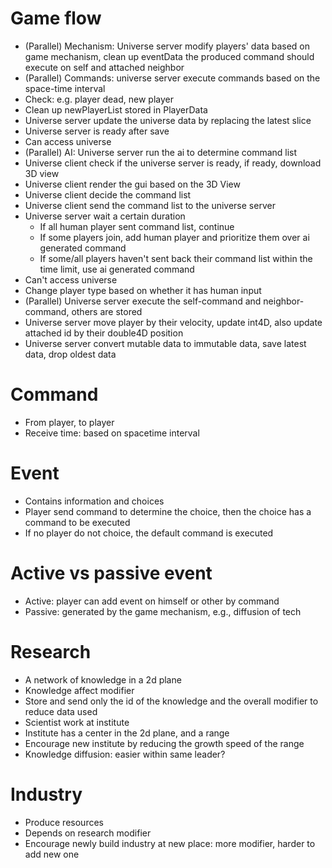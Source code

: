 # Game flow
* (Parallel) Mechanism: Universe server modify players' data based on game mechanism, clean up eventData
  the produced command should execute on self and attached neighbor
* (Parallel) Commands: universe server execute commands based on the space-time interval
* Check: e.g. player dead, new player
* Clean up newPlayerList stored in PlayerData
* Universe server update the universe data by replacing the latest slice 
* Universe server is ready after save  
* Can access  universe
* (Parallel) AI: Universe server run the ai to determine command list
* Universe client check if the universe server is ready, if ready, download 3D view
* Universe client render the gui based on the 3D View
* Universe client decide the command list
* Universe client send the command list to the universe server
* Universe server wait a certain duration
  * If all human player sent command list, continue
  * If some players join, add human player and prioritize them over ai generated command
  * If some/all players haven't sent back their command list within the time limit, use ai generated command
* Can't access universe
* Change player type based on whether it has human input
* (Parallel) Universe server execute the self-command and neighbor-command, others are stored
* Universe server move player by their velocity, update int4D, also update attached id by their double4D position
* Universe server convert mutable data to immutable data, save latest data, drop oldest data

# Command
* From player, to player
* Receive time: based on spacetime interval

# Event
* Contains information and choices
* Player send command to determine the choice, then the choice has a command to be executed
* If no player do not choice, the default command is executed

# Active vs passive event
* Active: player can add event on himself or other by command
* Passive: generated by the game mechanism, e.g., diffusion of tech

# Research
* A network of knowledge in a 2d plane
* Knowledge affect modifier
* Store and send only the id of the knowledge and the overall modifier to reduce data used
* Scientist work at institute
* Institute has a center in the 2d plane, and a range
* Encourage new institute by reducing the growth speed of the range
* Knowledge diffusion: easier within same leader?

# Industry
* Produce resources
* Depends on research modifier
* Encourage newly build industry at new place: more modifier, harder to add new one